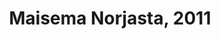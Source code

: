 ---
title: Maisema Norjasta, 2011
layout: image
categories: [taulut]
box-image: taulut/Maisema-norjasta-2011-kuutio.jpg
image: taulut/Maisema-norjasta-2011.jpg
hide_title_on_box: true
lightbox_title: Maisema Norjasta, 2011, 74 x 46, 280€
---